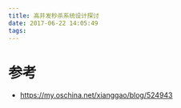 ```yaml
---
title: 高并发秒杀系统设计探讨
date: 2017-06-22 14:05:49
tags:
---
```



# 参考
- https://my.oschina.net/xianggao/blog/524943

<!-- more -->